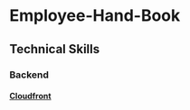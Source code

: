 # Employee-Hand-Book

## Technical Skills 

### Backend

#### [Cloudfront](https://github.dev/antstackio/Employee-Hand-Book/technical-skills/cloud/cloudfront.md)

